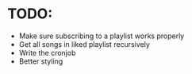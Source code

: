 # TODO:

- Make sure subscribing to a playlist works properly
- Get all songs in liked playlist recursively
- Write the cronjob
- Better styling
